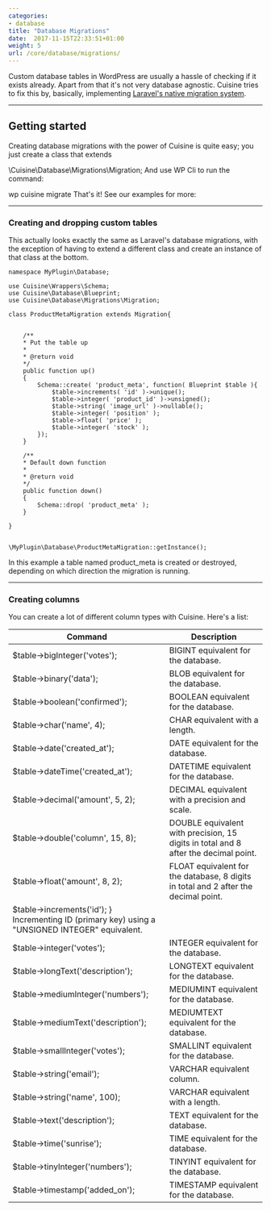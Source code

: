 ```yaml
---
categories:
- database
title: "Database Migrations"
date:  2017-11-15T22:33:51+01:00
weight: 5
url: /core/database/migrations/
---
```


Custom database tables in WordPress are usually a hassle of checking if it exists already. Apart from that it's not very database agnostic. Cuisine tries to fix this by, basically, implementing [Laravel's native migration system](https://laravel.com/docs/5.5/migrations).

---

## Getting started

Creating database migrations with the power of Cuisine is quite easy; 
you just create a class that extends

\Cuisine\Database\Migrations\Migration;
And use WP Cli to run the command:

wp cuisine migrate
That's it! See our examples for more:

---

### Creating and dropping custom tables

This actually looks exactly the same as Laravel's database migrations, with the exception of having to extend a different class and create an instance of that class at the bottom.

    namespace MyPlugin\Database;

    use Cuisine\Wrappers\Schema;
    use Cuisine\Database\Blueprint;
    use Cuisine\Database\Migrations\Migration;

    class ProductMetaMigration extends Migration{


        /**
        * Put the table up
        *
        * @return void
        */
        public function up()
        {
            Schema::create( 'product_meta', function( Blueprint $table ){
                $table->increments( 'id' )->unique();
                $table->integer( 'product_id' )->unsigned();
                $table->string( 'image_url' )->nullable();
                $table->integer( 'position' );
                $table->float( 'price' );
                $table->integer( 'stock' );
            });         
        }

        /**
        * Default down function
        *
        * @return void
        */
        public function down()
        {
            Schema::drop( 'product_meta' );
        }

    }


    \MyPlugin\Database\ProductMetaMigration::getInstance();

In this example a table named product_meta is created or destroyed, depending on which direction the migration is running.

---

### Creating columns

You can create a lot of different column types with Cuisine. Here's a list:

| Command | Description |
|---------|-------------|
| $table->bigInteger('votes'); | BIGINT equivalent for the database. |
| $table->binary('data');  | BLOB equivalent for the database. |
| $table->boolean('confirmed'); | BOOLEAN equivalent for the database. |
| $table->char('name', 4); | CHAR equivalent with a length. |
| $table->date('created_at'); | DATE equivalent for the database. |
| $table->dateTime('created_at'); | DATETIME equivalent for the database. |
| $table->decimal('amount', 5, 2); | DECIMAL equivalent with a precision and scale. |
| $table->double('column', 15, 8); | DOUBLE equivalent with precision, 15 digits in total and 8 after the decimal point. |
| $table->float('amount', 8, 2); | FLOAT equivalent for the database, 8 digits in total and 2 after the decimal point. |
| $table->increments('id'); } Incrementing ID (primary key) using a "UNSIGNED INTEGER" equivalent. |
| $table->integer('votes'); | INTEGER equivalent for the database. |
| $table->longText('description'); | LONGTEXT equivalent for the database. |
| $table->mediumInteger('numbers'); | MEDIUMINT equivalent for the database. |
| $table->mediumText('description'); | MEDIUMTEXT equivalent for the database. |
| $table->smallInteger('votes'); | SMALLINT equivalent for the database. |
| $table->string('email'); | VARCHAR equivalent column. |
| $table->string('name', 100); | VARCHAR equivalent with a length. |
| $table->text('description'); | TEXT equivalent for the database. |
| $table->time('sunrise'); | TIME equivalent for the database. |
| $table->tinyInteger('numbers'); | TINYINT equivalent for the database. |
| $table->timestamp('added_on'); | TIMESTAMP equivalent for the database. |
